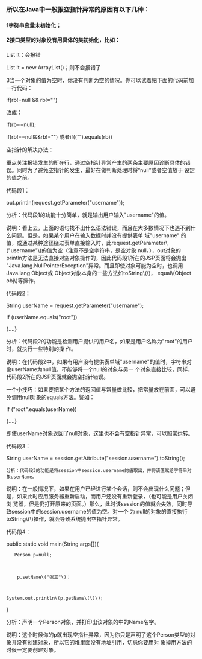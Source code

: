### 所以在Java中一般报空指针异常的原因有以下几种：

#### 1字符串变量未初始化；

#### 2接口类型的对象没有用具体的类初始化，比如：

List lt；会报错

List lt = new ArrayList\(\)；则不会报错了

3当一个对象的值为空时，你没有判断为空的情况。你可以试着把下面的代码前加一行代码：

if\(rb!=null && rb!=""\)

改成：

if\(rb==null\);

if\(rb!==null&&rb!=""\) 或者if\(\(“”\).equals\(rb\)\)

空指针的解决办法：

   重点关注报错发生的所在行，通过空指针异常产生的两条主要原因诊断具体的错误。同时为了避免空指针的发生，最好在做判断处理时将“null”或者空值放于 设定的值之前。

代码段1：

out.println\(request.getParameter\("username"\)\);

分析：代码段1的功能十分简单，就是输出用户输入"username"的值。

   说明：看上去，上面的语句找不出什么语法错误，而且在大多数情况下也遇不到什么问题。但是，如果某个用户在输入数据时并没有提供表单 域"username" 的值，或通过某种途径绕过表单直接输入时，此request.getParameter\\("username"\\)的值为空（注意不是空字符串，是空对象 null。），out对象的println方法是无法直接对空对象操作的，因此代码段1所在的JSP页面将会抛出 "Java.lang.NullPointerException"异常。而且即使对象可能为空时，也调用Java.lang.Object或 Object对象本身的一些方法如toString\\(\\)， equal\\(Object obj\\)等操作。

代码段2：

String userName = request.getParameter\("username"\);

If \(userName.equals\("root"\)\)

{....}

分析：代码段2的功能是检测用户提供的用户名，如果是用户名称为"root"的用户时，就执行一些特别的操 作。

  说明：在代码段2中，如果有用户没有提供表单域"username"的值时，字符串对象userName为null值，不能够将一个null的对象与另一 个对象直接比较，同样，代码段2所在的JSP页面就会抛空指针错误。

一个小技巧：如果要把某个方法的返回值与常量做比较，把常量放在前面，可以避免调用null对象的equals方法。譬如：

If \("root".equals\(userName\)\)

{....}

即使userName对象返回了null对象，这里也不会有空指针异常，可以照常运转。

代码段3：

String userName = session.getAttribute\("session.username"\).toString\(\);

    分析：代码段3的功能是将session中session.username的值取出，并将该值赋给字符串对象userName。 



   说明：在一般情况下，如果在用户已经进行某个会话，则不会出现什么问题；但是，如果此时应用服务器重新启动，而用户还没有重新登录，（也可能是用户关闭浏 览器，但是仍打开原来的页面。）那么，此时该session的值就会失效，同时导致session中的session.username的值为空。对一个 为 null的对象的直接执行toString\\(\\)操作，就会导致系统抛出空指针异常。

代码段4：

public static void main\(String args\[\]\){

```
   Person p=null; 



    p.setName\("张三"\)； 



System.out.println\(p.getName\(\)\);
```

}

分析：声明一个Person对象，并打印出该对象的中的Name名字。

说明：这个时候你的p就出现空指针异常，因为你只是声明了这个Person类型的对象并没有创建对象，所以它的堆里面没有地址引用，切忌你要用对 象掉用方法的时候一定要创建对象。

